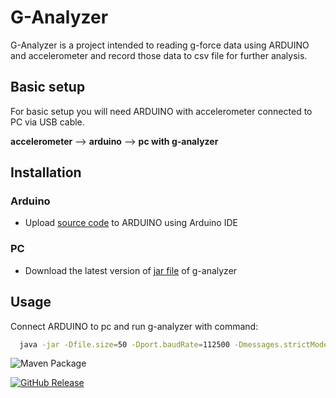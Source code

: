# G-Analyzer


G-Analyzer is a project intended to reading g-force data using ARDUINO and accelerometer and record those data to csv file for further analysis.

## Basic setup

For basic setup you will need ARDUINO with accelerometer connected to PC via USB cable.

**accelerometer** --> **arduino**  --> **pc with g-analyzer**

## Installation

### Arduino 
* Upload [source code](arduino/accelerometer-v1/accelerometer-v1.ino) to ARDUINO using Arduino IDE

### PC
* Download the latest version of [jar file](https://github.com/onulo/g-analyzer/packages) of g-analyzer

## Usage
 Connect ARDUINO to pc and run g-analyzer with command:

```bash
  java -jar -Dfile.size=50 -Dport.baudRate=112500 -Dmessages.strictMode=true -Dfile.name=C:\ARDUINO\out.csv  g-analyzer-[latest].jar
```

![Maven Package](https://github.com/onulo/g-analyzer/workflows/Maven%20Package/badge.svg)

[![GitHub Release](https://img.shields.io/github/release/onulo/g-analyzer?style=flat)]()  
